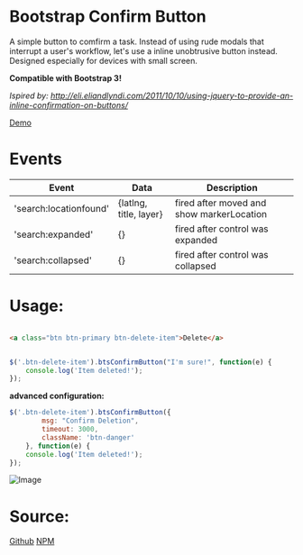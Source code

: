 Bootstrap Confirm Button
============

A simple button to comfirm a task.
Instead of using rude modals that interrupt a user's workflow, let's use a inline unobtrusive button instead.
Designed especially for devices with small screen. 

**Compatible with Bootstrap 3!**

*Ispired by: http://eli.eliandlyndi.com/2011/10/10/using-jquery-to-provide-an-inline-confirmation-on-buttons/*

[Demo](example.html)

# Events

| Event			 | Data			  | Description                               |
| ---------------------- | ---------------------- | ----------------------------------------- |
| 'search:locationfound' | {latlng, title, layer} | fired after moved and show markerLocation |
| 'search:expanded'	 | {}	                  | fired after control was expanded          |
| 'search:collapsed'	 | {}		          | fired after control was collapsed         |


# Usage:


```html

<a class="btn btn-primary btn-delete-item">Delete</a>

```

```javascript

$('.btn-delete-item').btsConfirmButton("I'm sure!", function(e) {
	console.log('Item deleted!');
});
```

**advanced configuration:**

```javascript
$('.btn-delete-item').btsConfirmButton({
		msg: "Confirm Deletion",
		timeout: 3000,
		className: 'btn-danger'
	}, function(e) {
	console.log('Item deleted!');
});

```

![Image](https://raw.githubusercontent.com/stefanocudini/bootstrap-confirm-button/master/confirm-delete-button.png)

# Source:

[Github](https://github.com/stefanocudini/bootstrap-confirm-button)
[NPM](https://npmjs.org/package/bootstrap-confirm-button)  
